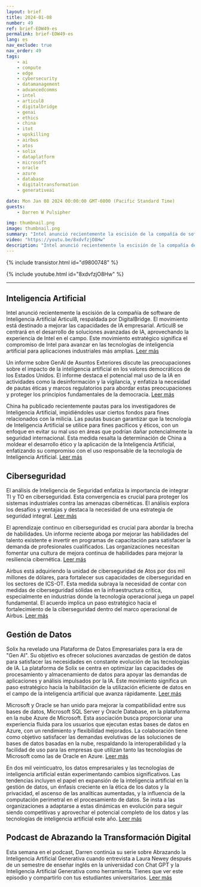 ```yaml
---
layout: brief
title: 2024-01-08
number: 49
ref: brief-EDW49-es
permalink: brief-EDW49-es
lang: es
nav_exclude: true
nav_order: 49
tags:
    - ai
    - compute
    - edge
    - cybersecurity
    - datamanagement
    - advancedcomms
    - intel
    - articul8
    - digitalbridge
    - genai
    - ethics
    - china
    - itot
    - upskilling
    - airbus
    - atos
    - solix
    - dataplatform
    - microsoft
    - oracle
    - azure
    - database
    - digitaltransformation
    - generativeai

date: Mon Jan 08 2024 00:00:00 GMT-0800 (Pacific Standard Time)
guests:
    - Darren W Pulsipher

img: thumbnail.png
image: thumbnail.png
summary: "Intel anunció recientemente la escisión de la compañía de software de IA Articul8, respaldada por DigitalBridge. El movimiento tiene como objetivo mejorar las capacidades de IA empresarial. Articul8 se centrará en desarrollar soluciones avanzadas de IA, aprovechando la experiencia de Intel en el campo. Esta movida estratégica significa el compromiso de Intel con el avance de las tecnologías de inteligencia artificial para aplicaciones industriales más amplias."
video: "https://youtu.be/8xdvfzjO8Hw"
description: "Intel anunció recientemente la escisión de la compañía de software de IA Articul8, respaldada por DigitalBridge. El movimiento tiene como objetivo mejorar las capacidades de IA empresarial. Articul8 se centrará en desarrollar soluciones avanzadas de IA, aprovechando la experiencia de Intel en el campo. Esta movida estratégica significa el compromiso de Intel con el avance de las tecnologías de inteligencia artificial para aplicaciones industriales más amplias."
---
```



{% include transistor.html id="d9800748" %}



{% include youtube.html id="8xdvfzjO8Hw" %}


---

## Inteligencia Artificial



Intel anunció recientemente la escisión de la compañía de software de Inteligencia Artificial Articul8, respaldada por DigitalBridge. El movimiento está destinado a mejorar las capacidades de IA empresarial. Articul8 se centrará en el desarrollo de soluciones avanzadas de IA, aprovechando la experiencia de Intel en el campo. Este movimiento estratégico significa el compromiso de Intel para avanzar en las tecnologías de inteligencia artificial para aplicaciones industriales más amplias. [Leer más](https://www.reuters.com/technology/intel-spins-out-ai-software-firm-with-backing-digitalbridge-2024-01-03/)



Un informe sobre GenAI de Asuntos Exteriores discute las preocupaciones sobre el impacto de la inteligencia artificial en los valores democráticos de los Estados Unidos. El informe destaca el potencial mal uso de la IA en actividades como la desinformación y la vigilancia, y enfatiza la necesidad de pautas éticas y marcos regulatorios para abordar estas preocupaciones y proteger los principios fundamentales de la democracia. [Leer más](https://www.foreignaffairs.com/united-states/artificial-intelligences-threat-democracy)



China ha publicado recientemente pautas para los investigadores de Inteligencia Artificial, impidiéndoles usar ciertos fondos para fines relacionados con la milicia. Las pautas buscan garantizar que la tecnología de Inteligencia Artificial se utilice para fines pacíficos y éticos, con un enfoque en evitar su mal uso en áreas que podrían dañar potencialmente la seguridad internacional. Esta medida resalta la determinación de China a moldear el desarrollo ético y la aplicación de la Inteligencia Artificial, enfatizando su compromiso con el uso responsable de la tecnología de Inteligencia Artificial. [Leer más](https://www.scmp.com/news/china/science/article/3247420/china-unveils-new-artificial-intelligence-guidelines-scientists-and-bans-use-funding-applications)

## Ciberseguridad



El análisis de Inteligencia de Seguridad enfatiza la importancia de integrar TI y TO en ciberseguridad. Esta convergencia es crucial para proteger los sistemas industriales contra las amenazas cibernéticas. El análisis explora los desafíos y ventajas y destaca la necesidad de una estrategia de seguridad integral. [Leer más](https://securityintelligence.com/posts/it-and-ot-cybersecurity-integration/)



El aprendizaje continuo en ciberseguridad es crucial para abordar la brecha de habilidades. Un informe reciente aboga por mejorar las habilidades del talento existente e invertir en programas de capacitación para satisfacer la demanda de profesionales cualificados. Las organizaciones necesitan fomentar una cultura de mejora continua de habilidades para mejorar la resiliencia cibernética. [Leer más](https://www.informationweek.com/cyber-resilience/upskilling-is-the-secret-to-closing-the-cybersecurity-skills-gap-)



Airbus está adquiriendo la unidad de ciberseguridad de Atos por dos mil millones de dólares, para fortalecer sus capacidades de ciberseguridad en los sectores de ICS-OT. Esta medida subraya la necesidad de contar con medidas de ciberseguridad sólidas en la infraestructura crítica, especialmente en industrias donde la tecnología operacional juega un papel fundamental. El acuerdo implica un paso estratégico hacia el fortalecimiento de la ciberseguridad dentro del marco operacional de Airbus. [Leer más](https://www.darkreading.com/ics-ot-security/airbus-acquire-atos-cybersecurity-unit-2-billion)

## Gestión de Datos



Solix ha revelado una Plataforma de Datos Empresariales para la era de "Gen AI". Su objetivo es ofrecer soluciones avanzadas de gestión de datos para satisfacer las necesidades en constante evolución de las tecnologías de IA. La plataforma de Solix se centra en optimizar las capacidades de procesamiento y almacenamiento de datos para apoyar las demandas de aplicaciones y análisis impulsados por la IA. Este movimiento significa un paso estratégico hacia la habilitación de la utilización eficiente de datos en el campo de la inteligencia artificial que avanza rápidamente. [Leer más](https://venturebeat.com/data-infrastructure/solix-launches-new-enterprise-data-platform-for-the-gen-ai-era/)



Microsoft y Oracle se han unido para mejorar la compatibilidad entre sus bases de datos, Microsoft SQL Server y Oracle Database, en la plataforma en la nube Azure de Microsoft. Esta asociación busca proporcionar una experiencia fluida para los usuarios que ejecutan estas bases de datos en Azure, con un rendimiento y flexibilidad mejorados. La colaboración tiene como objetivo satisfacer las demandas evolutivas de las soluciones de bases de datos basadas en la nube, respaldando la interoperabilidad y la facilidad de uso para las empresas que utilizan tanto las tecnologías de Microsoft como las de Oracle en Azure. [Leer más](https://www.infoq.com/news/2024/01/microsoft-oracle-database-azure/)



En dos mil veinticuatro, los datos empresariales y las tecnologías de inteligencia artificial están experimentando cambios significativos. Las tendencias incluyen el papel en expansión de la inteligencia artificial en la gestión de datos, un énfasis creciente en la ética de los datos y la privacidad, el ascenso de las analíticas aumentadas, y la influencia de la computación perimetral en el procesamiento de datos. Se insta a las organizaciones a adaptarse a estas dinámicas en evolución para seguir siendo competitivas y aprovechar el potencial completo de los datos y las tecnologías de inteligencia artificial este año. [Leer más](https://tdwi.org/articles/2024/01/05/ta-all-shifting-sands-in-enterprise-data-and-ai-technologies-in-2024.aspx)

## Podcast de Abrazando la Transformación Digital



Esta semana en el podcast, Darren continúa su serie sobre Abrazando la Inteligencia Artificial Generativa cuando entrevista a Laura Newey después de un semestre de enseñar inglés en la universidad con Chat GPT y la Inteligencia Artificial Generativa como herramienta. Tienes que ver este episodio y compartirlo con tus estudiantes universitarios. [Leer más](https://www.embracingdigital.org/en)

